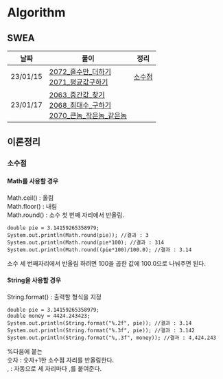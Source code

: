 # Algorithm
## SWEA

| 날짜     | 풀이| 정리              |
| -------- | ------------------------------------------------------------------------------------------------------------------------------------------------------------------------------------------------------------------------------------------------------------------------------------------------------------------------------------------------------------------------------------------------------------------- | ----------------- |
| 23/01/15 | [2072\_홀수만\_더하기](https://github.com/yujinSon/study/blob/7c8ac834ece9862e773e99409fed2eaeea741977/Algorithm/230115/Solution_2072_%ED%99%80%EC%88%98%EB%A7%8C_%EB%8D%94%ED%95%98%EA%B8%B0_D1.java)<br>[2071\_평균값구하기](https://github.com/yujinSon/study/blob/7c8ac834ece9862e773e99409fed2eaeea741977/Algorithm/230115/Solution_2071_%ED%8F%89%EA%B7%A0%EA%B0%92%EA%B5%AC%ED%95%98%EA%B8%B0_D1.java) | [소수점](#소수점) |
|23/01/17|[2063_중간값_찾기](https://github.com/yujinSon/study/blob/d3dfa1ecbafb56ad5519241d577afd2c75eec9b6/Algorithm/230117/Solution_2063_%EC%A4%91%EA%B0%84%EA%B0%92_%EC%B0%BE%EA%B8%B0.java)<br>[2068_최대수_구하기](https://github.com/yujinSon/study/blob/d3dfa1ecbafb56ad5519241d577afd2c75eec9b6/Algorithm/230117/Solution_2068_%EC%B5%9C%EB%8C%80%EC%88%98_%EA%B5%AC%ED%95%98%EA%B8%B0.java)<br>[2070_큰놈_작은놈_같은놈](https://github.com/yujinSon/study/blob/d3dfa1ecbafb56ad5519241d577afd2c75eec9b6/Algorithm/230117/Solution_2070_%ED%81%B0%EB%86%88_%EC%9E%91%EC%9D%80%EB%86%88_%EA%B0%99%EC%9D%80%EB%86%88.java)||

## 이론정리

### 소수점

#### Math를 사용할 경우

Math.ceil() : 올림<br>
Math.floor() : 내림<br>
Math.round() : 소수 첫 번째 자리에서 반올림.<br>

```
double pie = 3.14159265358979;
System.out.println(Math.round(pie)); //결과 : 3
System.out.println(Math.round(pie*100); //결과 : 314
System.out.println(Math.round((pie*100)/100.0); //결과 : 3.14
```

소수 세 번째자리에서 반올림 하려면 100을 곱한 값에 100.0으로 나눠주면 된다.

#### String을 사용할 경우

String.format() : 출력할 형식을 지정

```
double pie = 3.14159265358979;
double money = 4424.243423;
System.out.println(String.format("%.2f", pie)); //결과 : 3.14
System.out.println(String.format("%.3f", pie)); //결과 : 3.142
System.out.println(String.format("%,.3f", money)); //결과 : 4,424.243
```

%다음에 붙는<br>
숫자 : 숫자+1한 소수점 자리를 반올림한다.<br>
, : 자동으로 세 자리마다 ,를 붙여준다.